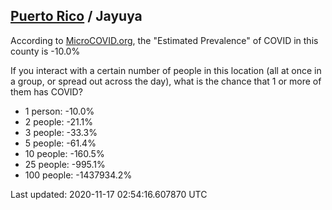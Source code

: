 
## [Puerto Rico](/united-states/puerto-rico) / Jayuya

According to [MicroCOVID.org](http://microcovid.org),
the "Estimated Prevalence" of COVID in this county is -10.0%

If you interact with a certain number of people in this location
(all at once in a group, or spread out across the day), what is the chance that
1 or more of them has COVID?

- 1 person: -10.0%
- 2 people: -21.1%
- 3 people: -33.3%
- 5 people: -61.4%
- 10 people: -160.5%
- 25 people: -995.1%
- 100 people: -1437934.2%

Last updated: 2020-11-17 02:54:16.607870 UTC
